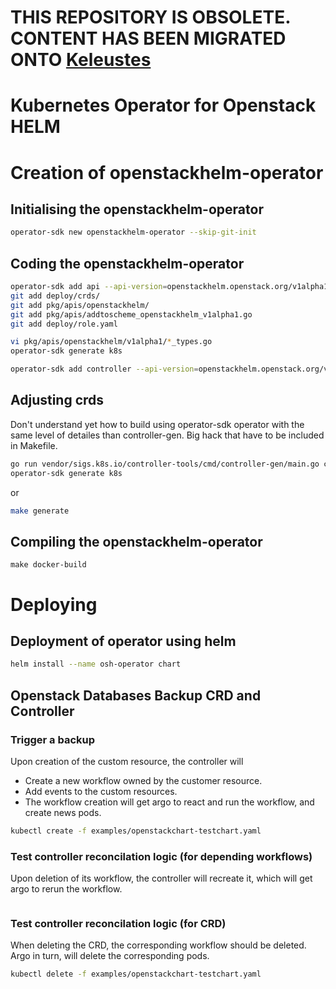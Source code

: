 # THIS REPOSITORY IS OBSOLETE. CONTENT HAS BEEN MIGRATED ONTO [Keleustes](https://github.com/keleustes/)

# Kubernetes Operator for Openstack HELM

# Creation of openstackhelm-operator

## Initialising the openstackhelm-operator

```bash
operator-sdk new openstackhelm-operator --skip-git-init
```

## Coding the openstackhelm-operator

```bash
operator-sdk add api --api-version=openstackhelm.openstack.org/v1alpha1 --kind=OpenstackChart
git add deploy/crds/
git add pkg/apis/openstackhelm/
git add pkg/apis/addtoscheme_openstackhelm_v1alpha1.go
git add deploy/role.yaml
```

```bash
vi pkg/apis/openstackhelm/v1alpha1/*_types.go
operator-sdk generate k8s
```

```bash
operator-sdk add controller --api-version=openstackhelm.openstack.org/v1alpha1 --kind=OpenstackChart
```
## Adjusting crds

Don't understand yet how to build using operator-sdk operator with the same level of detailes than
controller-gen. Big hack that have to be included in Makefile.

```bash
go run vendor/sigs.k8s.io/controller-tools/cmd/controller-gen/main.go crd --output-dir ./chart/templates/
operator-sdk generate k8s
```

or

```bash
make generate
```

## Compiling the openstackhelm-operator

```
make docker-build
```

# Deploying

## Deployment of operator using helm

```bash
helm install --name osh-operator chart 
```

## Openstack Databases Backup CRD and Controller

### Trigger a backup

Upon creation of the custom resource, the controller will
- Create a new workflow owned by the customer resource.
- Add events to the custom resources.
- The workflow creation will get argo to react and run the workflow, and create news pods.


```bash
kubectl create -f examples/openstackchart-testchart.yaml
```

### Test controller reconcilation logic (for depending workflows)

Upon deletion of its workflow, the controller will recreate it,
which will get argo to rerun the workflow.

```bash
```

### Test controller reconcilation logic (for CRD)

When deleting the CRD, the corresponding workflow should be deleted.
Argo in turn, will delete the corresponding pods.

```bash
kubectl delete -f examples/openstackchart-testchart.yaml
```
